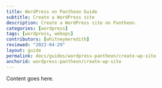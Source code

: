 ```yaml
---
title: WordPress on Pantheon Guide
subtitle: Create a WordPress site
description: Create a WordPress site on Pantheon.
categories: [wordpress]
tags: [wordpress, webops]
contributors: [whitneymeredith]
reviewed: "2022-04-29"
layout: guide
permalink: docs/guides/wordpress-pantheon/create-wp-site
anchorid: wordpress-pantheon/create-wp-site
---
```


Content goes here.